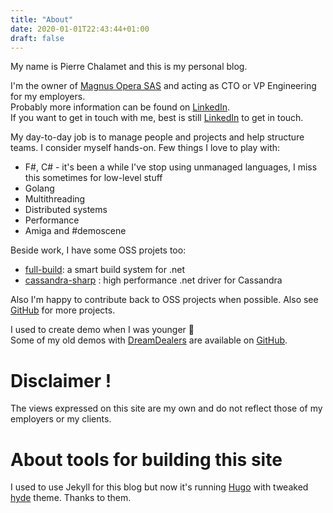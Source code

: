 ```yaml
---
title: "About"
date: 2020-01-01T22:43:44+01:00
draft: false
---
```


My name is Pierre Chalamet and this is my personal blog.

I'm the owner of [Magnus Opera SAS](https://magnusopera.io) and acting as CTO or VP Engineering for my employers.\
Probably more information can be found on [LinkedIn](https://fr.linkedin.com/in/pierrechalamet).\
If you want to get in touch with me, best is still [LinkedIn](https://fr.linkedin.com/in/pierrechalamet) to get in touch.

My day-to-day job is to manage people and projects and help structure teams. I consider myself hands-on. Few things I love to play with:
* F#, C# - it's been a while I've stop using unmanaged languages, I miss this sometimes for low-level stuff
* Golang
* Multithreading
* Distributed systems
* Performance
* Amiga and #demoscene

Beside work, I have some OSS projets too:
* [full-build](http://www.full-build.io): a smart build system for .net
* [cassandra-sharp](https://github.com/pchalamet/cassandra-sharp) : high performance .net driver for Cassandra

Also I'm happy to contribute back to OSS projects when possible. Also see [GitHub](https://github.com/pchalamet) for more projects.

I used to create demo when I was younger 🐥\
Some of my old demos with [DreamDealers](http://demozoo.org/groups/739/) are available on [GitHub](https://github.com/pchalamet/Dreamdealers).

# Disclaimer !
The views expressed on this site are my own and do not reflect those of my employers or my clients.

# About tools for building this site
I used to use Jekyll for this blog but now it's running [Hugo](https://gohugo.io) with tweaked [hyde](https://themes.gohugo.io/hyde/) theme. Thanks to them.
